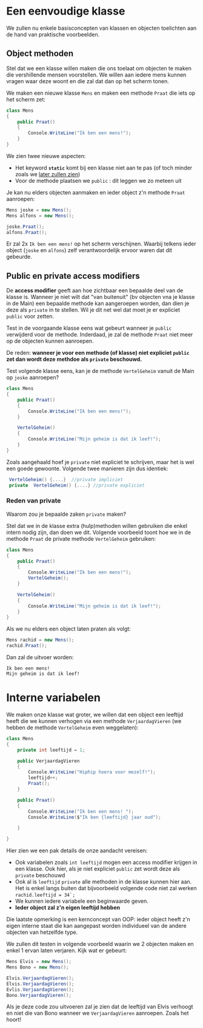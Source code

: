 # Een eenvoudige klasse

We zullen nu enkele basisconcepten van klassen en objecten toelichten aan de hand van praktische voorbeelden.

## Object methoden

Stel dat we een klasse willen maken die ons toelaat om objecten te maken die vershillende mensen voorstellen. We willen aan iedere mens kunnen vragen waar deze woont en die zal dat dan op het scherm tonen.

We maken een nieuwe klasse ``Mens`` en maken een methode ``Praat`` die iets op het scherm zet:

```csharp
class Mens
{
    public Praat()
    {
        Console.WriteLine("Ik ben een mens!");
    }
}
```

We zien twee nieuwe aspecten:

* Het keyword **``static``** komt bij een klasse niet aan te pas (of toch minder zoals we [later zullen zien](5_static.md))
* Voor de methode plaatsen we ``public`` : dit leggen we zo meteen uit

Je kan nu elders objecten aanmaken en ieder object z'n methode ``Praat`` aanroepen:

```csharp
Mens joske = new Mens();
Mens alfons = new Mens();

joske.Praat();
alfons.Praat();
```

Er zal 2x ``Ik ben een mens!`` op het scherm verschijnen. Waarbij telkens ieder object (``joske`` en ``alfons``) zelf verantwoordelijk ervoor waren dat dit gebeurde.

## Public en private access modifiers

De **access modifier** geeft aan hoe zichtbaar een bepaalde deel van de klasse is. Wanneer je niet wilt dat "van buitenuit" (bv objecten vna je klasse in de Main) een bepaalde methode kan aangeroepen worden, dan dien je deze als ``private`` in te stellen. Wil je dit net wel dat moet je er expliciet ``public`` voor zetten.

Test in de voorgaande klasse eens wat gebeurt wanneer je ``public`` verwijderd voor de methode. Inderdaad, je zal de methode ``Praat`` niet meer op de objecten kunnen aanroepen.

De reden: **wanneer je voor een methode (of klasse) niet expliciet ``public`` zet dan wordt deze methdoe als ``private`` beschouwd.**

Test volgende klasse eens, kan je de methode ``VertelGeheim`` vanuit de Main op ``joske`` aanroepen?

```csharp
class Mens
{
    public Praat()
    {
        Console.WriteLine("Ik ben een mens!");
    }

    VertelGeheim()
    {
        Console.WriteLine("Mijn geheim is dat ik leef!");
    }
}
```

Zoals aangehaald hoef je ``private`` niet expliciet te schrijven, maar het is wel een goede gewoonte. Volgende twee manieren zijn dus identiek:

```csharp
 VertelGeheim() {....}  //private impliciet
 private  VertelGeheim() {....} //private expliciet
```

### Reden van private

Waarom zou je bepaalde zaken ``private`` maken? 

Stel dat we in de klasse extra (hulp)methoden willen gebruiken die enkel intern nodig zijn, dan doen we dit. Volgende voorbeeld toont hoe we in de methode ``Praat`` de private methode ``VertelGeheim`` gebruiken:


```csharp
class Mens
{
    public Praat()
    {
        Console.WriteLine("Ik ben een mens!");
        VertelGeheim();
    }

    VertelGeheim()
    {
        Console.WriteLine("Mijn geheim is dat ik leef!");
    }
}
```

Als we nu elders een object laten praten als volgt:

```csharp
Mens rachid = new Mens();
rachid.Praat();
```

Dan zal de uitvoer worden:

```text
Ik ben een mens!
Mijn geheim is dat ik leef!
```

# Interne variabelen

We maken onze klasse wat groter, we willen dat een object een leeftijd heeft die we kunnen verhogen via een methode ``VerjaardagVieren`` (we hebben de methode ``VertelGeheim`` even weggelaten):

```csharp
class Mens
{
    private int leeftijd = 1;

    public VerjaardagVieren
    {
        Console.WriteLine("Hiphip hoera voor mezelf!");
        leeftijd++;
        Praat();
    }

    public Praat()
    {
        Console.WriteLine("Ik ben een mens! ");
        Console.WriteLine($"Ik ben {leeftijd} jaar oud");

    }

}
```

Hier zien we een pak details de onze aandacht vereisen:

* Ook variabelen zoals ``int leeftijd`` mogen een access modifier krijgen in een klasse. Ook hier, als je niet expliciet ``public`` zet wordt deze als ``private`` beschouwd
* Ook al is ``leeftijd`` ``private`` alle methoden in de klasse kunnen hier aan. Het is enkel langs buiten dat bijvoorbeeld volgende code niet zal werken ``rachid.leeftijd = 34`;``
* We kunnen iedere variabele een beginwaarde geven.
* **Ieder object zal z'n eigen leeftijd hebben**

Die laatste opmerking is een kernconcept van OOP: ieder object heeft z'n eigen interne staat die kan aangepast worden individueel van de andere objecten van hetzelfde type.

We zullen dit testen in volgende voorbeeld waarin we 2 objecten maken en enkel 1 ervan laten verjaren. Kijk wat er gebeurt:

```csharp
Mens Elvis = new Mens();
Mens Bono = new Mens();

Elvis.VerjaardagVieren();
Elvis.VerjaardagVieren();
Evlis.VerjaardagVieren();
Bono.VerjaardagVieren();
```

Als je deze code zou uitvoeren zal je zien dat de leeftijd van Elvis verhoogt en niet die van Bono wanneer we ``VerjaardagVieren`` aanroepen. Zoals het hoort!